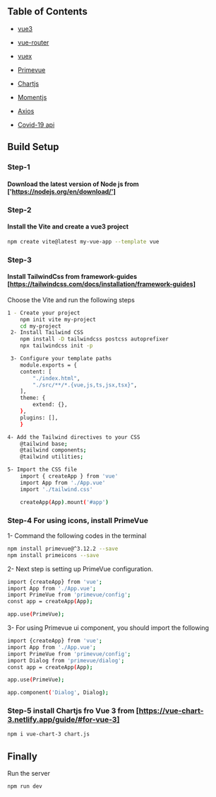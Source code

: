 ## Table of Contents

- [vue3](https://vuejs.org/)
- [vue-router](https://router.vuejs.org/)
- [vuex](https://vuex.vuejs.org/)

- [Primevue](https://www.primefaces.org/primevue/#/)
- [Chartjs](https://vue-chart-3.netlify.app/)
- [Momentjs](https://momentjs.com/)
- [Axios](https://www.axios.com/)
- [Covid-19 api](https://documenter.getpostman.com/view/10808728/SzS8rjbc#d0ca988a-ac5f-4d30-ab64-b188e45149e4)

## Build Setup

### Step-1

#### Download the latest version of Node js from ['https://nodejs.org/en/download/']

### Step-2

#### Install the Vite and create a vue3 project

```bash
npm create vite@latest my-vue-app --template vue
```

### Step-3

#### Install TailwindCss from framework-guides [https://tailwindcss.com/docs/installation/framework-guides]

Choose the Vite and run the following steps

```bash
1 - Create your project
    npm init vite my-project
    cd my-project
 2- Install Tailwind CSS
    npm install -D tailwindcss postcss autoprefixer
    npx tailwindcss init -p

 3- Configure your template paths
    module.exports = {
    content: [
        "./index.html",
        "./src/**/*.{vue,js,ts,jsx,tsx}",
    ],
    theme: {
        extend: {},
    },
    plugins: [],
    }

4- Add the Tailwind directives to your CSS
    @tailwind base;
    @tailwind components;
    @tailwind utilities;

5- Import the CSS file
    import { createApp } from 'vue'
    import App from './App.vue'
    import './tailwind.css'

    createApp(App).mount('#app')
```

### Step-4 For using icons, install PrimeVue

1- Command the following codes in the terminal

```bash
npm install primevue@^3.12.2 --save
npm install primeicons --save
```

2- Next step is setting up PrimeVue configuration.

```bash
import {createApp} from 'vue';
import App from './App.vue';
import PrimeVue from 'primevue/config';
const app = createApp(App);

app.use(PrimeVue);
```

3- For using Primevue ui component, you should import the following

```bash
import {createApp} from 'vue';
import App from './App.vue';
import PrimeVue from 'primevue/config';
import Dialog from 'primevue/dialog';
const app = createApp(App);

app.use(PrimeVue);

app.component('Dialog', Dialog);
```

### Step-5 install Chartjs fro Vue 3 from [https://vue-chart-3.netlify.app/guide/#for-vue-3]

```bash
npm i vue-chart-3 chart.js

```

## Finally

Run the server

```bash
npm run dev
```
